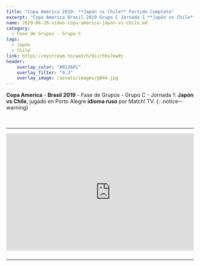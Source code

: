 ```yaml
---
title: "Copa América 2019: **Japón vs Chile** Partido Completo"
excerpt: "Copa America Brasil 2019 Grupo C Jornada 1 **Japón vs Chile** Partido Completo"
name: 2019-06-28-video-copa-america-japon-vs-chile.md
category:
  - Fase de Grupos - Grupo C
tags:
  - Japón
  - Chile
link: https://mystream.to/watch/9iir5hx7ew0j
header:
    overlay_color: "#012681"
    overlay_filter: "0.3"
    overlay_image: /assets/images/g844.jpg
---
```


**Copa America** - **Brasil 2019** - Fase de Grupos - Grupo C - Jornada 1: **Japón vs Chile**, jugado en Porto Alegre **idioma ruso** por Match! TV.
{: .notice--warning}

<style>
	td {
	padding: 0;
	border-bottom: 0;
}
</style>

<br>
<div id="media">
	<center>
		<table>
			<tbody>
  				<tr>
					<td height="13" width="21" background="{{ site.url }}/{{ site.baseurl }}/assets/images/12421152032.png"></td>
					<td height="13" background="{{ site.url }}/{{ site.baseurl }}/assets/images/55452124552.png"></td>
					<td height="13" width="21" background="{{ site.url }}/{{ site.baseurl }}/assets/images/45454787.png"></td>
  				</tr>
				<tr>
					<td width="21" background="{{ site.url }}/{{ site.baseurl }}/assets/images/21210212120.png"></td>
					<td>
						<iframe src="https://embed.mystream.to/9iir5hx7ew0j" scrolling="no" frameborder="0" width="560" height="315" allowfullscreen="true" webkitallowfullscreen="true" mozallowfullscreen="true"></iframe>
					</td>
    					<td width="21" background="{{ site.url }}/{{ site.baseurl }}/assets/images/203233451.png"></td>
  				</tr>
				<tr>
    					<td height="17" width="21" background="{{ site.url }}/{{ site.baseurl }}/assets/images/23121542.png"></td>
    					<td height="17" background="{{ site.url }}/{{ site.baseurl }}/assets/images/12345456.png"></td>
    					<td height="25" width="21" background="{{ site.url }}/{{ site.baseurl }}/assets/images/2656564.png"></td>
  				</tr>
			</tbody>
		</table>
	</center>
</div>

